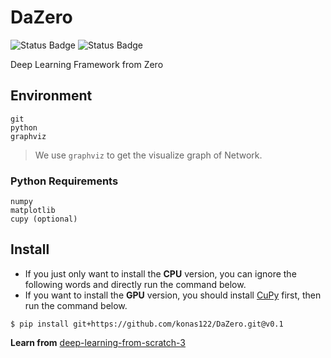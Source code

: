 # DaZero

![Status Badge](https://github.com/konas122/DaZero/actions/workflows/dazero_linux.yml/badge.svg?branch=main)
![Status Badge](https://github.com/konas122/DaZero/actions/workflows/dazero_wheel.yml/badge.svg?branch=main)

Deep Learning Framework from Zero

## Environment

```shell
git
python
graphviz
```

> We use `graphviz` to get the visualize graph of Network.

### Python Requirements

```shell
numpy
matplotlib
cupy (optional)
```

## Install

* If you just only want to install the **CPU** version, you can ignore the following words and directly run the command below.
* If you want to install the **GPU** version, you should install [CuPy](https://github.com/cupy/cupy) first, then run the command below.

```shell
$ pip install git+https://github.com/konas122/DaZero.git@v0.1
```

**Learn from** [deep-learning-from-scratch-3](https://github.com/oreilly-japan/deep-learning-from-scratch-3)
